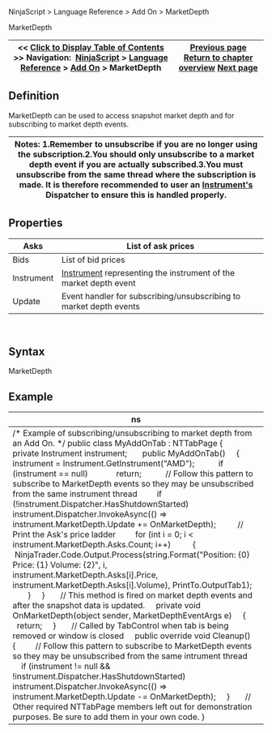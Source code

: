 ﻿
NinjaScript > Language Reference > Add On > MarketDepth

MarketDepth

| << [Click to Display Table of Contents](marketdepth.md) >> **Navigation:**     [NinjaScript](ninjascript.md) > [Language Reference](language_reference_wip.md) > [Add On](add_on.md) > MarketDepth | [Previous page](marketdata.md) [Return to chapter overview](add_on.md) [Next page](newsitems.md) |
| --- | --- |
## Definition
MarketDepth can be used to access snapshot market depth and for subscribing to market depth events.
 

| Notes:  1.Remember to unsubscribe if you are no longer using the subscription.2.You should only unsubscribe to a market depth event if you are actually subscribed.3.You must unsubscribe from the same thread where the subscription is made. It is therefore recommended to user an [Instrument's](instrument.md) Dispatcher to ensure this is handled properly. |
| --- |

## Properties

| Asks | List of ask prices |
| --- | --- |
| Bids | List of bid prices |
| Instrument | [Instrument](instrument.md) representing the instrument of the market depth event |
| Update | Event handler for subscribing/unsubscribing to market depth events |
 
## Syntax
MarketDepth

## Example

| ns |
| --- |
| /* Example of subscribing/unsubscribing to market depth from an Add On. */ public class MyAddOnTab : NTTabPage {      private Instrument instrument;        public MyAddOnTab()      {          instrument = Instrument.GetInstrument("AMD");            if (instrument == null)              return;            // Follow this pattern to subscribe to MarketDepth events so they may be unsubscribed from the same instrument thread          if (!instrument.Dispatcher.HasShutdownStarted)              instrument.Dispatcher.InvokeAsync(() => instrument.MarketDepth.Update += OnMarketDepth);            // Print the Ask's price ladder           for (int i = 0; i < instrument.MarketDepth.Asks.Count; i++)           {               NinjaTrader.Code.Output.Process(string.Format("Position: {0} Price: {1} Volume: {2}", i,                  instrument.MarketDepth.Asks[i].Price, instrument.MarketDepth.Asks[i].Volume), PrintTo.OutputTab1);           }      }        // This method is fired on market depth events and after the snapshot data is updated.      private void OnMarketDepth(object sender, MarketDepthEventArgs e)      {          return;      }        // Called by TabControl when tab is being removed or window is closed      public override void Cleanup()      {          // Follow this pattern to subscribe to MarketDepth events so they may be unsubscribed from the same intrument thread          if (instrument != null && !instrument.Dispatcher.HasShutdownStarted)              instrument.Dispatcher.InvokeAsync(() => instrument.MarketDepth.Update -= OnMarketDepth);      }        // Other required NTTabPage members left out for demonstration purposes. Be sure to add them in your own code. } |
 

